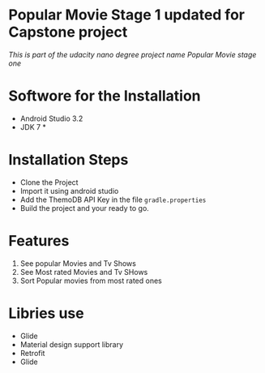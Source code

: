 # Popular Movie Stage 1 updated for Capstone project
*This is part of the udacity nano degree project name Popular Movie stage one*
# Softwore for the Installation
- Android Studio 3.2
- JDK 7 * 
# Installation Steps
- Clone the Project 
- Import it using android studio
- Add the ThemoDB API Key in the file `gradle.properties`
- Build the project and your ready to go.
# Features
1. See popular Movies and Tv Shows
2. See Most rated Movies and Tv SHows
3. Sort Popular movies from most rated ones
# Libries use
- Glide
- Material design support library
- Retrofit
- Glide

